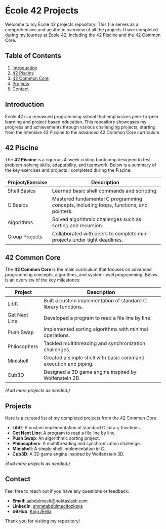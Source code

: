 # École 42 Projects

Welcome to my École 42 projects repository! This file serves as a comprehensive and aesthetic overview of all the projects I have completed during my journey at École 42, including the 42 Piscine and the 42 Common Core.

## Table of Contents
1. [Introduction](#introduction)
2. [42 Piscine](#42-piscine)
3. [42 Common Core](#42-common-core)
4. [Projects](#projects)
5. [Contact](#contact)

## Introduction
École 42 is a renowned programming school that emphasizes peer-to-peer learning and project-based education. This repository showcases my progress and achievements through various challenging projects, starting from the intensive 42 Piscine to the advanced 42 Common Core curriculum.

## 42 Piscine
The **42 Piscine** is a rigorous 4-week coding bootcamp designed to test problem-solving skills, adaptability, and teamwork. Below is a summary of the key exercises and projects I completed during the Piscine:

| **Project/Exercise**       | **Description**                                                                 |
|-----------------------------|---------------------------------------------------------------------------------|
| Shell Basics               | Learned basic shell commands and scripting.                                     |
| C Basics                   | Mastered fundamental C programming concepts, including loops, functions, and pointers. |
| Algorithms                 | Solved algorithmic challenges such as sorting and recursion.                    |
| Group Projects             | Collaborated with peers to complete mini-projects under tight deadlines.        |

## 42 Common Core
The **42 Common Core** is the main curriculum that focuses on advanced programming concepts, algorithms, and system-level programming. Below is an overview of the key milestones:

| **Project**                | **Description**                                                                 |
|-----------------------------|---------------------------------------------------------------------------------|
| Libft                      | Built a custom implementation of standard C library functions.                  |
| Get Next Line              | Developed a program to read a file line by line.                                |
| Push Swap                  | Implemented sorting algorithms with minimal operations.                         |
| Philosophers               | Tackled multithreading and synchronization challenges.                          |
| Minishell                  | Created a simple shell with basic command execution and piping.                 |
| Cub3D                      | Designed a 3D game engine inspired by Wolfenstein 3D.                           |

*(Add more projects as needed.)*

## Projects
Here is a curated list of my completed projects from the 42 Common Core:

- **Libft**: A custom implementation of standard C library functions.
- **Get Next Line**: A program to read a file line by line.
- **Push Swap**: An algorithmic sorting project.
- **Philosophers**: A multithreading and synchronization challenge.
- **Minishell**: A simple shell implementation in C.
- **Cub3D**: A 3D game engine inspired by Wolfenstein 3D.

*(Add more projects as needed.)*

## Contact
Feel free to reach out if you have any questions or feedback:
- **Email**: [aabdulmecit@noktaslash.com](mailto:aabdulmecit@noktaslash.com)
- **LinkedIn**: [ahmetabdulmecitozkaya](https://linkedin.com/in/ahmetabdulmecitozkaya)
- **GitHub**: [King Æella](https://github.com/aabdulmecitz)

Thank you for visiting my repository!